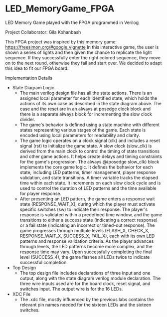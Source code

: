 # LED_MemoryGame_FPGA
LED Memory Game played with the FPGA programmed in Verilog

Project Collaborator: Gila Kohanbash

This FPGA project was inspired by this memory game:
https://freesimon.org/#google_vignette
In this interactive game, the user is shown a series of lights and then given the chance
to replicate the light sequence. If they successfully enter the right colored sequence,
they move on to the next round, otherwise they fail and start over. We decided to adapt
this idea to fit our FPGA board.

Implementation Details
- State Diagram Logic
    - The main verilog design file has all the state actions. There is an assigned local parameter for each identified state, which holds the actions of its own case as described in the state diagram above. The case and the reset are in an always at posedge clock block 
      and there is a separate always block for incrementing the slow clock divider.
    - The game's behavior is defined using a state machine with different states representing various stages of the game. Each state is encoded using local parameters for readability and clarity.
    - The game logic operates on a clock signal (clk) and includes a reset signal (rst) to initialize the game state. A slow clock (slow_clk) is derived from the main clock to control the timing of state transitions and other game actions. It helps create delays and 
      timing constraints for the game's progression. The always @(posedge slow_clk) block implements the core game logic. It defines the behavior for each state, including LED patterns, timer management, player response validation, and state transitions. A timer
      variable tracks the elapsed time within each state. It increments on each slow clock cycle and is used to control the duration of LED patterns and the time available for player response.
    - After presenting an LED pattern, the game enters a response wait state (RESPONSE_WAIT_X), during which the player must activate specific switches (sw) to indicate their response. The player's response is validated within a predefined time window, and the game 
      transitions to either a success state (indicating a correct response) or a fail state (indicating an incorrect or timed-out response). The game progresses through multiple levels (FLASH_X, CHECK_X, RESPONSE_WAIT_X, SUCCESS_X, FAIL_X), each with its own LED patterns 
      and response validation criteria. As the player advances through levels, the LED patterns become more complex, and the response time may vary. Upon successfully completing the final level (SUCCESS_4), the game flashes all LEDs twice to indicate successful completion.
- Top Design
    - The top design file includes declarations of three input and one output, along with the state diagram verilog module declaration. The three wire inputs used are for the board clock, reset signal, and switches input. The output wire is for the 16 LEDs.
- XDC File
    - The .xdc file, mostly influenced by the previous labs contains the relevant pin names needed for the sixteen LEDs and the sixteen switches.

